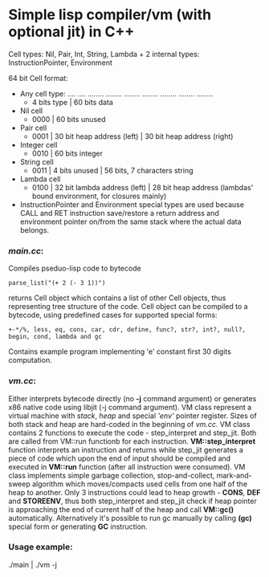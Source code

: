 Simple lisp compiler/vm (with optional jit) in C++
==================================================

Cell types: Nil, Pair, Int, String, Lambda
		    + 2 internal types: InstructionPointer, Environment

64 bit Cell format:
* Any cell type: .... .... ........ ........ ........ ........ ........ ........ ........
	* 4 bits type | 60 bits data
* Nil cell
	* 0000 | 60 bits unused
* Pair    cell
	* 0001 | 30 bit heap address (left) | 30 bit heap address (right)
* Integer cell
	* 0010 | 60 bits integer
* String  cell
	* 0011 | 4 bits unused | 56 bits, 7 characters string
* Lambda  cell 
	* 0100 | 32 bit lambda address (left) | 28 bit heap address (lambdas' bound environment, for closures mainly)
* InstructionPointer and Environment special types are used because CALL and RET instruction save/restore a return address and environment pointer on/from the same stack where the actual data belongs.

### *main.cc*: 
Compiles pseduo-lisp code to bytecode
```
parse_list("(+ 2 (- 3 1))") 
```
returns Cell object which contains a list of other Cell objects, thus representing tree structure of the code. Cell object can be compiled to a bytecode, using predefined cases for supported special forms:
```
+-*/%, less, eq, cons, car, cdr, define, func?, str?, int?, null?, begin, cond, lambda and gc
```
Contains example program implementing 'e' constant first 30 digits computation.
### *vm.cc*: 
Either interprets bytecode directly (no **-j** command argument) or generates x86 native code using libjit (-j command argument).
VM class represent a virtual machine with _stack_, _heap_ and special _'env'_ pointer register. Sizes of both stack and heap are hard-coded in the beginning of *vm.cc*. VM class contains 2 functions to execute the code - step_interpret and step_jit. Both are called from VM::run functionb for each instruction. **VM::step_interpret** function interprets an instruction and returns while step_jit generates a piece of code which upon the end of input should be compiled and executed in **VM::run** function (after all instruction were consumed). VM class implements simple garbage collection, stop-and-collect, mark-and-sweep algorithm which moves/compacts used cells from one half of the heap to another. Only 3 instructions could lead to heap growth - **CONS**, **DEF** and **STOREENV**, thus both step_interpret and step_jit check if heap pointer is approaching the end of current half of the heap and call **VM::gc()** automatically. Alternatively it's possible to run gc manually by calling **(gc)** special form or generating **GC** instruction.

### Usage example: 
./main | ./vm -j